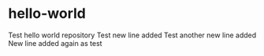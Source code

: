 # hello-world
Test hello world repository
Test new line added
Test another new line added
New line added again as test
